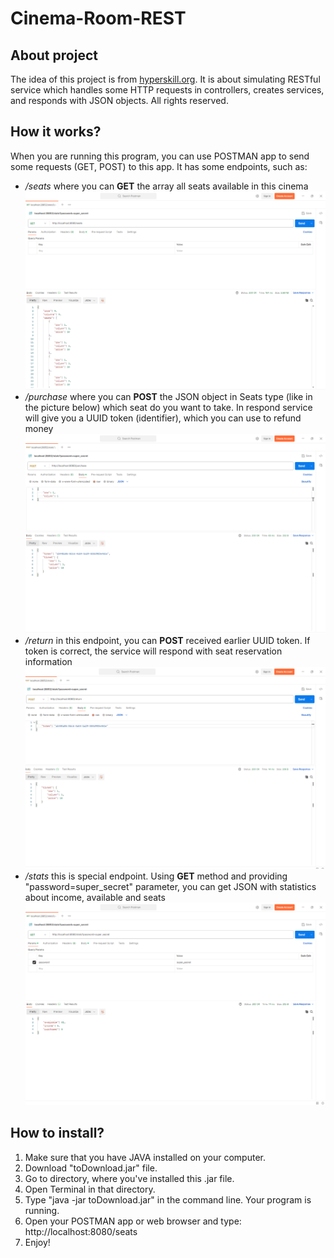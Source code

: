# Cinema-Room-REST
## About project
The idea of this project is from [hyperskill.org](https://hyperskill.org/projects/189?track=12). It is about simulating RESTful service which handles some HTTP requests in controllers, creates services, and responds with JSON objects. All rights reserved.

## How it works?
When you are running this program, you can use POSTMAN app to send some requests (GET, POST) to this app. It has some endpoints, such as:
- */seats* where you can **GET** the array all seats available in this cinema 
![seats example](img/seats.png)
- */purchase* where you can **POST** the JSON object in Seats type (like in the picture below) which seat do you want to take. In respond service will give you a UUID token (identifier), which you can use to refund money
![purchase example](img/purchase.png)
- */return* in this endpoint, you can **POST** received earlier UUID token. If token is correct, the service will respond with seat reservation information
![return example](img/refund.png)
- */stats* this is special endpoint. Using **GET** method and providing "password=super_secret" parameter, you can get JSON with statistics about income, available and seats
![stats example](img/stats.png)

## How to install?
1. Make sure that you have JAVA installed on your computer.
2. Download "toDownload.jar" file.
3. Go to directory, where you've installed this .jar file.
4. Open Terminal in that directory.
5. Type "java -jar toDownload.jar" in the command line. Your program is running.
6. Open your POSTMAN app or web browser and type: http://localhost:8080/seats
7. Enjoy!


